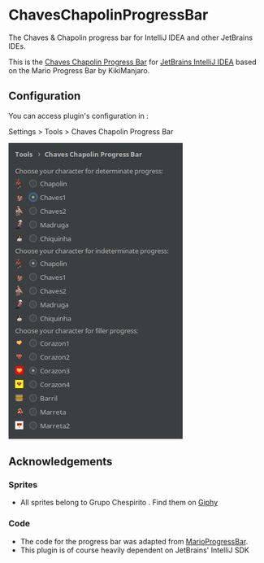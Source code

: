 # ChavesChapolinProgressBar

The Chaves & Chapolin progress bar for IntelliJ IDEA and other JetBrains IDEs.
  
This is the [Chaves Chapolin Progress Bar](https://plugins.jetbrains.com/plugin/) for [JetBrains IntelliJ IDEA](https://www.jetbrains.com/idea/) based on the Mario Progress Bar by KikiManjaro. 

## Configuration

You can access plugin's configuration in :

Settings > Tools > Chaves Chapolin Progress Bar 

![settings.png](settings.png)

## Acknowledgements

### Sprites

* All sprites belong to Grupo Chespirito . Find them on  [Giphy](https://giphy.com/grupochespirito)

### Code

* The code for the progress bar was adapted from [MarioProgressBar](https://github.com/KikiManjaro/MarioProgressBar).
* This plugin is of course heavily dependent on JetBrains' IntelliJ SDK  
